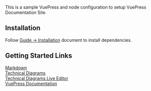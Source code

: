This is a sample VuePress and node configuration to setup VuePress Documentation Site.

## Installation

Follow [Guide -> Installation](/nav.01.guide/01-Installation.md) document to install dependencies.

## Getting Started Links

[Markdown](https://vuepressbook.com/tutorial/tutorial2.html)<br/>
[Technical Diagrams](https://mermaid-js.github.io/mermaid/#/)<br/>
[Technical Diagrams Live Editor](https://mermaid-js.github.io/mermaid-live-editor/#/edit/eyJjb2RlIjoiZ3JhcGggVERcbiAgQVtDaHJpc3RtYXNdIC0tPnxHZXQgbW9uZXl8IEIoR28gc2hvcHBpbmcpXG4gIEIgLS0-IEN7TGV0IG1lIHRoaW5rfVxuICBDIC0tPnxPbmV8IERbTGFwdG9wXVxuICBDIC0tPnxUd298IEVbaVBob25lXVxuICBDIC0tPnxUaHJlZXwgRltmYTpmYS1jYXIgQ2FyXVxuXHRcdCIsIm1lcm1haWQiOnsidGhlbWUiOiJkZWZhdWx0In19)<br/>
[VuePress Documentation](https://vuepress.vuejs.org/guide/markdown.html)

